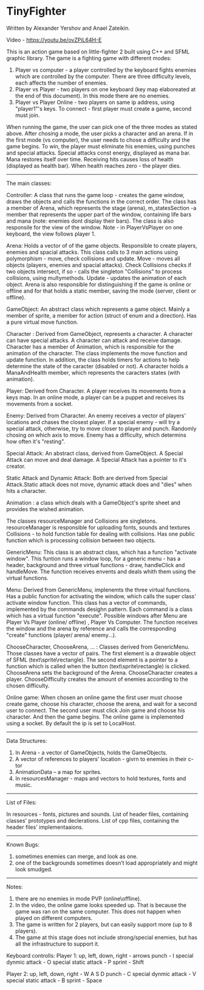 # TinyFighter
Written by Alexander Yershov and Anael Zateikin.

Video - https://youtu.be/ovZPiL64H-E

This is an action game based on little-fighter 2 built using C++ and SFML graphic library.
The game is a fighting game with different modes:
1) Player vs computer - a player controlled by the keyboard fights enemies which are controlled
   by the computer. There are three difficulty levels, each affects the number of enemies.
2) Player vs Player - two players on one keyboard (key map elaboreated at the end of this document).
   In this mode there are no enemies.
3) Player vs Player Online - two players on same ip address, using "player1"'s keys.
   To connect - first player must create a game, second must join. 

When running the game, the user can pick one of the three modes as stated above. After chosing a mode,
the user picks a character and an arena. If in the first mode (vs computer), the user needs to chose a
difficulty and the game begins.
To win, the player must eliminate his enemies, using punches and special attacks. Special attacks const
energy, displayed as mana bar. Mana restores itself over time.
Receiving hits causes loss of health (displayed as health bar). When health reaches zero - the player dies.

----------------------------------------------------------------------------------------------------------------
The main classes:

Controller:
A class that runs the game loop - creates the game window, draws the objects and calls the functions in 
the correct order.
The class has a member of Arena, which represents the stage (arena), m_statesSection -a member that represents
the upper part of the window, containing life bars and mana (note: enemies dont display their bars).
The class is also responsile for the view of the window. Note - in PlayerVsPlayer on one keyboard, the view follows 
player 1.

Arena:
Holds a vector of of the game objects. Responsible to create players, enemies and spacial attacks.
This class calls to 3 main actions using polymorphism - move, check collisions and update.
Move - moves all objects (players, enemies and spacial attacks). Check Collisions checks if two objects
intersect, if so - calls the singleton "Collisions" to process collisions, using multymethods.
Update - updates the animation of each object.
Arena is also responsible for distinguishing if the game is online or offline and for that holds a static
member, saving the mode (server, client or offline).

GameObject: 
An abstract class which represents a game object. Mainly a member of sprite, a member for action (struct of enum 
and a direction). Has a pure virtual move function.

Character :
Derived from GameObject,  represents a character. A character can have special attacks.
A character can attack and receive damage. Character has a member of Animation, which is responsible for the animation
of the character.
The class implements the move function and update function.
In addition, the class holds timers for actions to help determine the state of the caracter (disabled or not).
A character holds a ManaAndHealth member, which represents the caracters states (with animation).

Player:
Derived from Character. A player receives its movements from a keys map. In an online mode, a player can be a puppet
and receives its movements from a socket.

Enemy:
Derived from Character. An enemy receives a vector of players' locations and chases the closest player. If a special enemy - will
try a special attack, otherwise, try to move closer to player and punch. Randomly chosing on which axis to move. 
Enemy has a difficulty, which determins how often it's "resting".

Special Attack:
An abstract class, derived from GameObject. A Special Attack can move and deal damage. A Special Attack has a pointer
to it's creator.

Static Attack and Dynamic Attack:
Both are derived from Special Attack.Static attack does not move, dynamic attack does and "dies" when hits a character.


Animation :
a class which deals with a GameObject's sprite sheet and provides the wished animation.

The classes resourceManager and Collisions are singletons. 
resourceManager is responsible for uploading fonts, sounds and textures
Collisions - to hold function table for dealing with collisions.
Has one public function which is processing collision between two objects.

GenericMenu:
This class is an abstract class, which has a function "activate window". This funtion runs a window loop, for a generic
menu - has a header, background and three virtual functions - draw, handleClick and handleMove. The function receives
envents and deals whith them using the virtual functions.

Menu:
Derived from GenericMenu, implenemts the three virtual functions. Has a public function for activating the window, which
calls the super class' activate window function.
This class has a vector of commands, implemented by the commands desighn pattern. Each command is a class which has a virtual
function "execute". Possible windows after Menu are Player Vs Player (online/ offline) , Player Vs Computer. The function
receives the window and the arena by reference and calls the corresponding "create" functions (player/ arena/ enemy...).

ChooseCharacter, ChooseArena, ... :
Classes derived from GenericMenu. Those classes have a vector of pairs. The first element is a drawable object of SFML
(text\sprite\rectangle). The second element is a pointer to a function which is called when the button 
(text\sprite\rectangle) is clicked. ChooseArena sets the background of the Arena. ChooseCharacter creates a player. 
ChooseDifficulty creates the amount of enemies according to the chosen difficulty. 

Online game:
When chosen an online game the first user must choose create game, choose his character, choose the arena, and wait for a 
second user to connect. The second user must click Join game and choose his character. And then the game begins. 
The online game is implemented using a socket. By default the ip is set to LocalHost. 

----------------------------------------------------------------------------------------------------------------
Data Structures:

1. In Arena - a vector of GameObjects, holds the GameObjects. 
2. A vector of references to players' location - givrn to enemies in their c-tor
3. AnimationData – a map for sprites.
4. In resourcesManager - maps and vectors to hold textures, fonts and music.

----------------------------------------------------------------------------------------------------------------
List of Files:

In resources - fonts, pictures and sounds.
List of header files, containing classes' prototypes and declerations.
List of cpp files, containing the header files' implementaaions.


----------------------------------------------------------------------------------------------------------------
Known Bugs:

1. sometimes enemies can merge, and look as one. 
2. one of the backgrounds sometimes doesn’t load appropriately and might look smudged. 

----------------------------------------------------------------------------------------------------------------

Notes: 
1. there are no enemies in mode PVP (online\offline).
2. In the video, the online game looks speeded up. That is because the game was ran on the same computer. This does not 
   happen when played on different computers.
3. The game is written for 2 players, but can easily support more (up to 8 players).
4. The game at this stage does not include strong/special enemies, but has all the infrastructure to support it.

   



Keyboard controlls:
Player 1:
up, left, down, right - arrows
punch - I
special dynmic attack - O
special static attack - P
sprint - Shift

Player 2:
up, left, down, right - W A S D
punch - C
special dynmic attack - V
special static attack - B
sprint - Space

